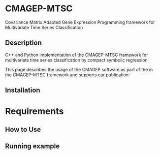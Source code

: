 # CMAGEP-MTSC 
Covariance Matrix Adapted Gene Expression Programming framework for Multivariate Time Series Classification

## Description
C++ and Python implementation of the CMAGEP-MTSC framework for multivariate time series classification by compact symbolic regression

This page describes the usage of the CMAGEP software as part of the in the CMAGEP-MTSC framework and supports our publication:

## Installation
# Requirements


## How to Use


## Running example

